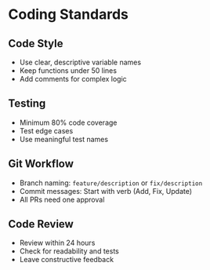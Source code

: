 # Coding Standards

## Code Style
- Use clear, descriptive variable names
- Keep functions under 50 lines
- Add comments for complex logic

## Testing
- Minimum 80% code coverage
- Test edge cases
- Use meaningful test names

## Git Workflow
- Branch naming: `feature/description` or `fix/description`
- Commit messages: Start with verb (Add, Fix, Update)
- All PRs need one approval

## Code Review
- Review within 24 hours
- Check for readability and tests
- Leave constructive feedback
